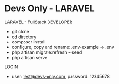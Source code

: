 # Devs Only - LARAVEL

LARAVEL - FullStack DEVELOPER
- git clone 
- cd directory
- composer install
- configure, copy and rename: .env-example -> .env
- php artisan migrate:refresh --seed
- php artisan serve

LOGIN
- user: test@devs-only.com, password: 12345678 
